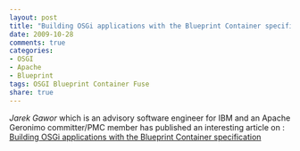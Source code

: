 ```yaml
---
layout: post
title: "Building OSGi applications with the Blueprint Container specification"
date: 2009-10-28
comments: true
categories:
- OSGI
- Apache
- Blueprint
tags: OSGI Blueprint Container Fuse
share: true
---
```


*Jarek Gawor* which is an advisory software engineer for IBM and an Apache Geronimo committer/PMC member has published an interesting article on : <a href="http://www.ibm.com/developerworks/opensource/library/os-osgiblueprint/index.html?ca=drs-">Building OSGi applications with the Blueprint Container specification</a>
